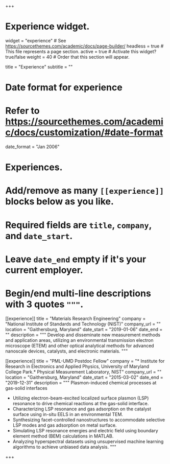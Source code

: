 +++
# Experience widget.
widget = "experience"  # See https://sourcethemes.com/academic/docs/page-builder/
headless = true  # This file represents a page section.
active = true  # Activate this widget? true/false
weight = 40  # Order that this section will appear.

title = "Experience"
subtitle = ""

# Date format for experience
#   Refer to https://sourcethemes.com/academic/docs/customization/#date-format
date_format = "Jan 2006"

# Experiences.
#   Add/remove as many `[[experience]]` blocks below as you like.
#   Required fields are `title`, `company`, and `date_start`.
#   Leave `date_end` empty if it's your current employer.
#   Begin/end multi-line descriptions with 3 quotes `"""`.
[[experience]]
  title = "Materials Research Engineering"
  company = "National Institute of Standards and Technology (NIST)"
  company_url = ""
  location = "Gaithersburg, Maryland"
  date_start = "2019-01-06"
  date_end = ""
  description = """
  Develop and disseminate new measurement methods and application areas, utilizing an environmental transmission electron microscope (ETEM) and other optical analytical methods for advanced nanoscale devices, catalysts, and electronic materials.
  """

[[experience]]
  title = "PML-UMD Postdoc Fellow"
  company = "* Institute for Research in Electronics and Applied Physics, University of Maryland College Park.* Physical Measurement Laboratory, NIST"
  company_url = ""
  location = "Gaithersburg, Maryland"
  date_start = "2015-03-02"
  date_end = "2019-12-31"
  description = """
  Plasmon-induced chemical processes at gas-solid interfaces
  * Utilizing electron-beam-excited localized surface plasmon (LSP) resonance to drive chemical reactions at the gas-solid interface.
  * Characterizing LSP resonance and gas adsorption on the catalyst surface using in-situ EELS in an environmental TEM.
  * Synthesizing facet-controlled nanostructures to accommodate selective LSP modes and gas adsorption on metal surface.
  * Simulating LSP resonance energies and electric field using boundary element method (BEM) calculations in MATLAB.
  * Analyzing hyperspectral datasets using unsupervised machine learning algorithms to achieve unbiased data analysis.
  """

+++

